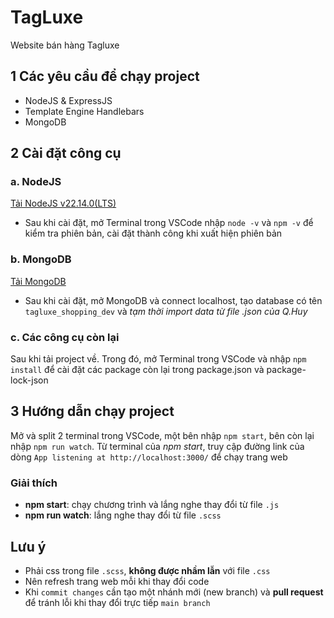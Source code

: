 # TagLuxe
Website bán hàng Tagluxe
## 1 Các yêu cầu để chạy project
- NodeJS & ExpressJS
- Template Engine Handlebars
- MongoDB
## 2 Cài đặt công cụ
### a. NodeJS
[Tải NodeJS v22.14.0(LTS)](https://nodejs.org/dist/v22.14.0/node-v22.14.0-x64.msi)
- Sau khi cài đặt, mở Terminal trong VSCode nhập `node -v` và `npm -v` để kiểm tra phiên bản, cài đặt thành công khi xuất hiện phiên bản
### b. MongoDB
[Tải MongoDB](https://fastdl.mongodb.org/windows/mongodb-windows-x86_64-8.0.4-signed.msi)
- Sau khi cài đặt, mở MongoDB và connect localhost, tạo database có tên `tagluxe_shopping_dev` và *tạm thời import data từ file .json của Q.Huy*
### c. Các công cụ còn lại
Sau khi tải project về. Trong đó, mở Terminal trong VSCode và nhập `npm install` để cài đặt các package còn lại trong package.json và package-lock-json
## 3 Hướng dẫn chạy project
Mở và split 2 terminal trong VSCode, một bên nhập `npm start`, bên còn lại nhập `npm run watch`. Từ terminal của *npm start*, truy cập đường link của dòng `App listening at http://localhost:3000/` để chạy trang web
### Giải thích
- **npm start**: chạy chương trình và lắng nghe thay đổi từ file `.js`
- **npm run watch**: lắng nghe thay đổi từ file `.scss`
## Lưu ý
- Phải css trong file `.scss`, **không được nhầm lẫn** với file `.css`
- Nên refresh trang web mỗi khi thay đổi code
- Khi `commit changes` cần tạo một nhánh mới (new branch) và **pull request** để tránh lỗi khi thay đổi trực tiếp `main branch`

